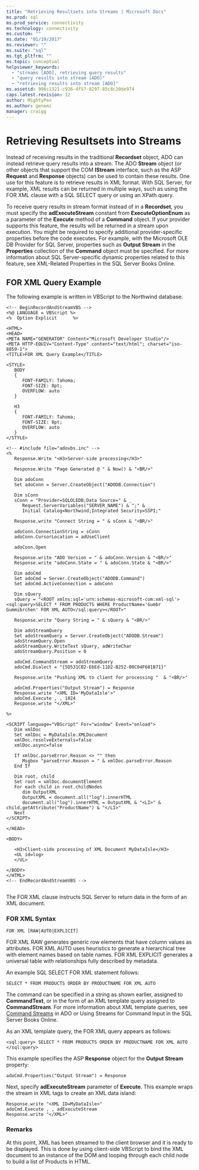 ```yaml
---
title: "Retrieving Resultsets into Streams | Microsoft Docs"
ms.prod: sql
ms.prod_service: connectivity
ms.technology: connectivity
ms.custom: ""
ms.date: "01/19/2017"
ms.reviewer: ""
ms.suite: "sql"
ms.tgt_pltfrm: ""
ms.topic: conceptual
helpviewer_keywords: 
  - "streams [ADO], retrieving query results"
  - "query results into stream [ADO]"
  - "retrieving results into stream [ADO]"
ms.assetid: 996c1321-c926-4f57-8297-85c8c20de974
caps.latest.revision: 12
author: MightyPen
ms.author: genemi
manager: craigg
---
```

# Retrieving Resultsets into Streams
Instead of receiving results in the traditional **Recordset** object, ADO can instead retrieve query results into a stream. The ADO **Stream** object (or other objects that support the COM **IStream** interface, such as the ASP **Request** and **Response** objects) can be used to contain these results. One use for this feature is to retrieve results in XML format. With SQL Server, for example, XML results can be returned in multiple ways, such as using the FOR XML clause with a SQL SELECT query or using an XPath query.  
  
 To receive query results in stream format instead of in a **Recordset**, you must specify the **adExecuteStream** constant from **ExecuteOptionEnum** as a parameter of the **Execute** method of a **Command** object. If your provider supports this feature, the results will be returned in a stream upon execution. You might be required to specify additional provider-specific properties before the code executes. For example, with the Microsoft OLE DB Provider for SQL Server, properties such as **Output Stream** in the **Properties** collection of the **Command** object must be specified. For more information about SQL Server-specific dynamic properties related to this feature, see XML-Related Properties in the SQL Server Books Online.  
  
## FOR XML Query Example  
 The following example is written in VBScript to the Northwind database:  
  
```  
<!-- BeginRecordAndStreamVBS -->  
<%@ LANGUAGE = VBScript %>  
<%  Option Explicit      %>  
  
<HTML>  
<HEAD>  
<META NAME="GENERATOR" Content="Microsoft Developer Studio"/>  
<META HTTP-EQUIV="Content-Type" content="text/html"; charset="iso-8859-1">  
<TITLE>FOR XML Query Example</TITLE>  
  
<STYLE>  
   BODY  
   {  
      FONT-FAMILY: Tahoma;  
      FONT-SIZE: 8pt;  
      OVERFLOW: auto  
   }  
  
   H3  
   {  
      FONT-FAMILY: Tahoma;  
      FONT-SIZE: 8pt;  
      OVERFLOW: auto  
   }  
</STYLE>  
  
<!-- #include file="adovbs.inc" -->  
<%  
   Response.Write "<H3>Server-side processing</H3>"  
  
   Response.Write "Page Generated @ " & Now() & "<BR/>"  
  
   Dim adoConn  
   Set adoConn = Server.CreateObject("ADODB.Connection")  
  
   Dim sConn  
   sConn = "Provider=SQLOLEDB;Data Source=" & _  
      Request.ServerVariables("SERVER_NAME") & ";" & _  
      Initial Catalog=Northwind;Integrated Security=SSPI;"  
  
   Response.write "Connect String = " & sConn & "<BR/>"  
  
   adoConn.ConnectionString = sConn  
   adoConn.CursorLocation = adUseClient  
  
   adoConn.Open  
  
   Response.write "ADO Version = " & adoConn.Version & "<BR/>"  
   Response.write "adoConn.State = " & adoConn.State & "<BR/>"  
  
   Dim adoCmd  
   Set adoCmd = Server.CreateObject("ADODB.Command")  
   Set adoCmd.ActiveConnection = adoConn  
  
   Dim sQuery  
   sQuery = "<ROOT xmlns:sql='urn:schemas-microsoft-com:xml-sql'><sql:query>SELECT * FROM PRODUCTS WHERE ProductName='Gumbr Gummibrchen' FOR XML AUTO</sql:query></ROOT>"  
  
   Response.write "Query String = " & sQuery & "<BR/>"  
  
   Dim adoStreamQuery  
   Set adoStreamQuery = Server.CreateObject("ADODB.Stream")  
   adoStreamQuery.Open  
   adoStreamQuery.WriteText sQuery, adWriteChar  
   adoStreamQuery.Position = 0  
  
   adoCmd.CommandStream = adoStreamQuery  
   adoCmd.Dialect = "{5D531CB2-E6Ed-11D2-B252-00C04F681B71}"  
  
   Response.write "Pushing XML to client for processing "  & "<BR/>"  
  
   adoCmd.Properties("Output Stream") = Response  
   Response.write "<XML ID='MyDataIsle'>"  
   adoCmd.Execute , , 1024  
   Response.write "</XML>"  
  
%>  
  
<SCRIPT language="VBScript" For="window" Event="onload">  
   Dim xmlDoc  
   Set xmlDoc = MyDataIsle.XMLDocument  
   xmlDoc.resolveExternals=false  
   xmlDoc.async=false  
  
   If xmlDoc.parseError.Reason <> "" then  
      Msgbox "parseError.Reason = " & xmlDoc.parseError.Reason  
   End If  
  
   Dim root, child  
   Set root = xmlDoc.documentElement  
   For each child in root.childNodes  
      dim OutputXML  
      OutputXML = document.all("log").innerHTML  
      document.all("log").innerHTML = OutputXML & "<LI>" & child.getAttribute("ProductName") & "</LI>"  
   Next  
</SCRIPT>  
  
</HEAD>  
  
<BODY>  
  
   <H3>Client-side processing of XML Document MyDataIsle</H3>  
   <UL id=log>  
   </UL>  
  
</BODY>  
</HTML>  
<!-- EndRecordAndStreamVBS -->  
  
```  
  
 The FOR XML clause instructs SQL Server to return data in the form of an XML document.  
  
### FOR XML Syntax  
  
```  
FOR XML [RAW|AUTO|EXPLICIT]  
```  
  
 FOR XML RAW generates generic row elements that have column values as attributes. FOR XML AUTO uses heuristics to generate a hierarchical tree with element names based on table names. FOR XML EXPLICIT generates a universal table with relationships fully described by metadata.  
  
 An example SQL SELECT FOR XML statement follows:  
  
```  
SELECT * FROM PRODUCTS ORDER BY PRODUCTNAME FOR XML AUTO  
```  
  
 The command can be specified in a string as shown earlier, assigned to **CommandText**, or in the form of an XML template query assigned to **CommandStream**. For more information about XML template queries, see [Command Streams](../../../ado/guide/data/command-streams.md) in ADO or Using Streams for Command Input in the SQL Server Books Online.  
  
 As an XML template query, the FOR XML query appears as follows:  
  
```  
<sql:query> SELECT * FROM PRODUCTS ORDER BY PRODUCTNAME FOR XML AUTO </sql:query>  
```  
  
 This example specifies the ASP **Response** object for the **Output Stream** property:  
  
```  
adoCmd.Properties("Output Stream") = Response  
```  
  
 Next, specify **adExecuteStream** parameter of **Execute**. This example wraps the stream in XML tags to create an XML data island:  
  
```  
Response.write "<XML ID=MyDataIsle>"  
adoCmd.Execute , , adExecuteStream  
Response.write "</XML>"  
```  
  
### Remarks  
 At this point, XML has been streamed to the client browser and it is ready to be displayed. This is done by using client-side VBScript to bind the XML document to an instance of the DOM and looping through each child node to build a list of Products in HTML.
